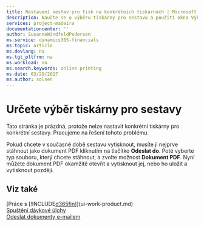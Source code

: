 ```yaml
---
title: Nastavení sestav pro tisk na konkrétních tiskárnách | Microsoft Docs
description: Naučte se o výběru tiskárny pro sestavu a použití okna Výběry tiskáren.
services: project-madeira
documentationcenter: ''
author: SusanneWindfeldPedersen
ms.service: dynamics365-financials
ms.topic: article
ms.devlang: na
ms.tgt_pltfrm: na
ms.workload: na
ms.search.keywords: online printing
ms.date: 03/29/2017
ms.author: solsen
---
```

# <a name="specify-printer-selection-for-reports"></a>Určete výběr tiskárny pro sestavy
Tato stránka je prázdná, protože nelze nastavit konkrétní tiskárny pro konkrétní sestavy. Pracujeme na řešení tohoto problému.

Pokud chcete v současné době sestavu vytisknout, musíte ji nejprve stáhnout jako dokument PDF kliknutím na tlačítko **Odeslat do**. Poté vyberte typ souboru, který chcete stáhnout, a zvolte možnost **Dokument PDF**. Nyní můžete dokument PDF okamžitě otevřít a vytisknout jej, nebo ho uložit a vytisknout později.

<!--

You can set up reports so that they must be printed on a specific printer. The following are some uses of printer selection:

- You can print reports on special company letterhead.
- You can print reports on different paper sizes.
- You can print reports on the default printer of a specified employee.

You use the **Printer Selections** window to set different values to obtain different output. If you set a specific printer selection, then it takes precedence over a more general printer selection. For example, you can set a printer selection that has values in the **User ID**, **Report ID**, and **Printer Name** fields. This printer selection takes precedence over a printer selection that has blank entries in the **User ID** or **Report ID** fields.

The following table describes the combination of values to specify when you set up printer selections for a report.

|To                                                 |Set the following values                                             |
|---------------------------------------------------|---------------------------------------------------------------------|
|Print a report to a specific printer for all users |Specify values in the **Report ID** and **Printer Name** fields and leave the **User ID** field blank.|
|Print all reports to a specific printer for a specific user|Specify values in the **User ID** and **Printer Name** fields and leave the **Report ID** field blank.|
|Set the default printer for all reports|Specify a value in the **Printer Name** field and leave the **User ID** and **Report ID** fields blank.|
|Print a specific report to the user’s default printer|Specify a value in the **Report ID** field and leave the **Printer Name** and **User ID** fields blank.|
|Print a specific report to a specific printer for a specific user|Specify values in all three fields.|
-->

## <a name="see-also"></a>Viz také
[Práce s [!INCLUDE[d365fin](includes/d365fin_md.md)]](ui-work-product.md)  
[Spuštění dávkové úlohy](ui-how-run-batch-jobs.md)  
[Odeslat dokumenty e-mailem](ui-how-send-documents-email.md)  
